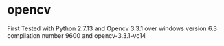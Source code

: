 # opencv
First Tested with Python 2.7.13 and Opencv 3.3.1 over windows version 6.3 compilation number 9600 and  opencv-3.3.1-vc14
